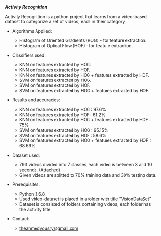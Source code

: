 ***********************************Activity Recognition***********************************

Activity Recognition is a python project that learns from a video-based dataset to categorize a set of videos, each in their category.

- Algorithms Applied:
	* Histogram of Oriented Gradients (HOG) - for feature extraction.
	* Histogram of Optical Flow (HOF) - for feature extraction.

- Classifiers used:
	* KNN on features extracted by HOG.
	* KNN on features extracted by HOF.
	* KNN on features extracted by HOG + features extracted by HOF.
	* SVM on features extracted by HOG.
	* SVM on features extracted by HOF.
	* SVM on features extracted by HOG + features extracted by HOF.

- Results and accuracies:
	* KNN on features extracted by HOG : 97.6%
	* KNN on features extracted by HOF : 61.2%
	* KNN on features extracted by HOG + features extracted by HOF : 75%
	* SVM on features extracted by HOG : 95.15%
	* SVM on features extracted by HOF : 58.6%
	* SVM on features extracted by HOG + features extracted by HOF : 68.69%

- Dataset used:
	* 793 videos divided into 7 classes, each video is between 3 and 10 seconds. (Attached)
	* Given videos are splitted to 70% training data and 30% testing data.

- Prerequisites:
	* Python 3.6.8
	* Used video-dataset is placed in a folder with title "VisionDataSet"
	* Dataset is consisted of folders containing videos, each folder has the activity title.

- Contact:
	* theahmedyousry@gmail.com
